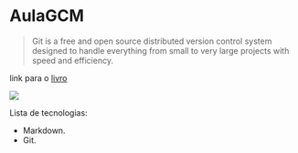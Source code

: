 # AulaGCM
>Git is a free and open source distributed version control system designed to handle everything from small to very large projects with speed and efficiency.

link para o [livro](https://git-scm.com/book)

![](https://git-scm.com/images/logo@2x.png)

Lista de tecnologias:
- Markdown.
- Git.


